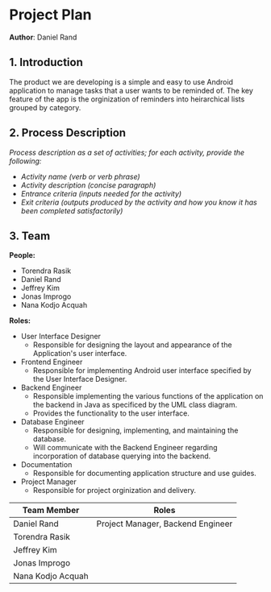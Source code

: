 # Project Plan

**Author**: Daniel Rand

## 1. Introduction

The product we are developing is a simple and easy to use Android application to manage tasks that a user wants to be reminded of.  The key feature of the app is the orginization of reminders into heirarchical lists grouped by category. 


## 2. Process Description

*Process description as a set of activities; for each activity, provide the following:*

- *Activity name (verb or verb phrase)*
- *Activity description (concise paragraph)*
- *Entrance criteria (inputs needed for the activity)*
- *Exit criteria (outputs produced by the activity and how you know it has been completed satisfactorily)*

## 3. Team
**People:**
- Torendra Rasik
- Daniel Rand
- Jeffrey Kim
- Jonas Improgo
- Nana Kodjo Acquah

**Roles:**
- User Interface Designer
	- Responsible for designing the layout and appearance of the Application's user interface.
- Frontend Engineer
	- Responsible for implementing Android user interface specified by the User Interface Designer.
- Backend Engineer
	- Responsible implementing the various functions of the application on the backend in Java as specificed by the UML class diagram. 
	- Provides the functionality to the user interface.
- Database Engineer
	- Responsible for designing, implementing, and maintaining the database. 
	- Will communicate with the Backend Engineer regarding incorporation of database querying into the backend. 
- Documentation
	- Responsible for documenting application structure and use guides.
- Project Manager
	- Responsible for project orginization and delivery.


| Team Member       | Roles                             |
|-------------------|-----------------------------------|
| Daniel Rand       | Project Manager, Backend Engineer |
| Torendra Rasik    |                                   |
| Jeffrey Kim       |                                   |
| Jonas Improgo     |                                   |
| Nana Kodjo Acquah |                                   |